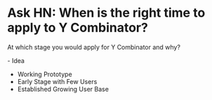 # Ask HN: When is the right time to apply to Y Combinator?

At which stage you would apply for Y Combinator and why?<p>- Idea
- Working Prototype
- Early Stage with Few Users
- Established Growing User Base
